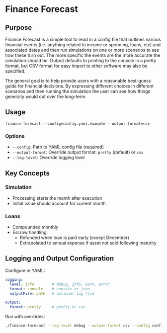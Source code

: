 # Finance Forecast

## Purpose

Finance Forecast is a simple tool to read in a config file that outlines various financial events (i.e. anything related to income or spending, loans, etc) and associated dates and then run simulations on one or more scenarios to see how these turn out. The more specific the events are the more accurate the simulation should be. Output defaults to printing to the console in a pretty format, but CSV format for easy import to other software may also be specified.

The general goal is to help provide users with a reasonable best-guess guide for financial decisions. By expressing different choices in different scenarios and then running the simulation the user can see how things generally would out over the long-term.

## Usage

```
finance-forecast --config=config.yaml.example --output-format=csv
```

### Options
- `--config`: Path to YAML config file (required)
- `--output-format`: Override output format: `pretty` (default) or `csv`
- `--log-level`: Override logging level

## Key Concepts

### Simulation
- Processing starts the month after execution
- Initial value should account for current month

### Loans
- Compounded monthly
- Escrow handling:
  - Refunded when loan is paid early (except December)
  - Extrapolated to annual expense if asset not sold following maturity

## Logging and Output Configuration

Configure in YAML:
```yaml
logging:
  level: info        # debug, info, warn, error
  format: console    # console or json
  outputFile: path   # optional log file

output:
  format: pretty     # pretty or csv
```

Run with overrides:
```bash
./finance-forecast --log-level debug --output-format csv --config config.yaml
```
